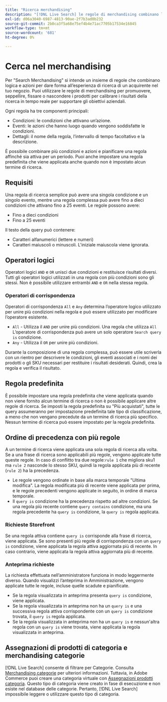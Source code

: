 ```yaml
---
title: "Ricerca merchandising"
description: "[!DNL Live Search] le regole di merchandising combinano la logica con le azioni per modellare l’esperienza di acquisto."
exl-id: d06a3040-6987-4813-90ae-2f7b3ad0b232
source-git-commit: 2b0ca3f5a68e75ef4b4e71ac7705b17534e16845
workflow-type: tm+mt
source-wordcount: '681'
ht-degree: 0%

---
```


# Cerca nel merchandising

Per &quot;Search Merchandising&quot; si intende un insieme di regole che combinano logica e azioni per dare forma all’esperienza di ricerca di un acquirente nel tuo negozio. Puoi utilizzare le regole di merchandising per promuovere, seppellire, fissare o nascondere i prodotti per calibrare i risultati della ricerca in tempo reale per supportare gli obiettivi aziendali.

Ogni regola ha tre componenti principali:

* Condizioni: le condizioni che attivano un’azione.
* Eventi: le azioni che hanno luogo quando vengono soddisfatte le condizioni.
* Dettagli: il nome della regola, l’intervallo di tempo facoltativo e la descrizione.

È possibile combinare più condizioni e azioni e pianificare una regola affinché sia attiva per un periodo. Puoi anche impostare una regola predefinita che viene applicata anche quando non è impostato alcun termine di ricerca.

## Requisiti

Una regola di ricerca semplice può avere una singola condizione e un singolo evento, mentre una regola complessa può avere fino a dieci condizioni che attivano fino a 25 eventi.
Le regole possono avere:

* Fino a dieci condizioni
* Fino a 25 eventi

Il testo della query può contenere:

* Caratteri alfanumerici (lettere e numeri)
* Caratteri maiuscoli o minuscoli. L&#39;iniziale maiuscola viene ignorata.

## Operatori logici

Operatori logici `AND` e `OR` unisci due condizioni e restituisce risultati diversi. Tutti gli operatori logici utilizzati in una regola con più condizioni sono gli stessi. Non è possibile utilizzare entrambi `AND` e `OR` nella stessa regola.

### Operatori di corrispondenza

Operatori di corrispondenza `All` e `Any` determina l’operatore logico utilizzato per unire più condizioni nella regola e può essere utilizzato per modificare l’operatore esistente.

* `All` - Utilizza il `AND` per unire più condizioni. Una regola che utilizza `All` L’operatore di corrispondenza può avere un solo operatore `Search query is` condizione.
* `Any` - Utilizza il `OR` per unire più condizioni.

Durante la composizione di una regola complessa, può essere utile scriverla con un rientro per descrivere le condizioni, gli eventi associati e i nomi dei prodotti o gli SKU necessari per restituire i risultati desiderati. Quindi, crea la regola e verifica il risultato.

## Regola predefinita

È possibile impostare una regola predefinita che viene applicata quando non viene fornito alcun termine di ricerca o non è possibile applicare altre regole di ricerca. Se imposti la regola predefinita su &quot;Più acquistati&quot;, tutte le query assumeranno per impostazione predefinita tale tipo di classificazione, a meno che non vengano precedute da un termine di ricerca più specifico. Nessun termine di ricerca può essere impostato per la regola predefinita.

## Ordine di precedenza con più regole

A un termine di ricerca viene applicata una sola regola di ricerca alla volta.
Se a una frase di ricerca sono applicabili più regole, vengono applicate tutte queste regole. In caso di conflitto tra due regole:`rule 1` che migliora sku1 ma `rule 2` nasconde lo stesso SKU, quindi la regola applicata più di recente (`rule 2`) ha la precedenza.

* Le regole vengono ordinate in base alla marca temporale &quot;Ultima modifica&quot;. La regola modificata più di recente viene applicata per prima, e le regole precedenti vengono applicate in seguito, in ordine di marca temporale.
* Il `query is` condizione ha la precedenza rispetto ad altre condizioni. Se una regola più recente contiene `query contains` condizione, ma una regola precedente ha `query is` condizione, la `query is` regola applicata.

### Richieste Storefront

Se una regola attiva contiene `query is` corrisponde alla frase di ricerca, viene applicata. Se sono presenti più regole di corrispondenza con un `query is` condizione, viene applicata la regola attiva aggiornata più di recente.
In caso contrario, viene applicata la regola attiva aggiornata più di recente.

### Anteprima richieste

La richiesta effettuata nell’amministratore funziona in modo leggermente diverso. Quando visualizzi l’anteprima in Amministrazione, vengono applicate tutte le regole, incluse quelle scadute e pianificate.

* Se la regola visualizzata in anteprima presenta `query is` condizione, viene applicata.
* Se la regola visualizzata in anteprima non ha un `query is` e una successiva regola attiva corrispondente con un `query is` condizione trovata, il `query is` regola applicata.
* Se la regola visualizzata in anteprima non ha un `query is` e nessun&#39;altra regola con un `query is` viene trovata, viene applicata la regola visualizzata in anteprima.

## Assegnazioni di prodotti di categoria e merchandising categorie

[!DNL Live Search] consente di filtrare per Categorie. Consulta [Merchandising categorie](category-merch.md) per ulteriori informazioni.
Tuttavia, in Adobe Commerce puoi creare una categoria virtuale con [Assegnazioni prodotti categoria](https://experienceleague.adobe.com/docs/commerce-admin/catalog/categories/products-in-category/categories-product-assignments.html). Questo tipo di categoria viene creato in fase di esecuzione e non esiste nel database delle categorie. Pertanto, [!DNL Live Search] impossibile leggere o utilizzare questo tipo di categoria.
